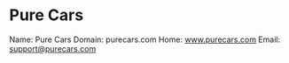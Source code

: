 
# Pure Cars

Name: Pure Cars
Domain: purecars.com
Home: www.purecars.com
Email: support@purecars.com
